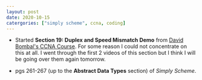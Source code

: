 ```yaml
---
layout: post
date: 2020-10-15
catergories: ["simply scheme", ccna, coding]
---
```


- Started **Section 19: Duplex and Speed Mismatch Demo** from [David
  Bombal's CCNA
  Course](https://www.udemy.com/course/complete-networking-fundamentals-course-ccna-start).
  For some reason I could not concentrate on this at all. I went through
  the first 2 videos of this section but I think I will be going over
  them again tomorrow.

- pgs 261-267 (up to the **Abstract Data Types** section) of *Simply Scheme*.